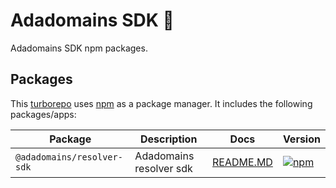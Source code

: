 # Adadomains SDK 🚀

Adadomains SDK npm packages.

## Packages


This [turborepo](https://turbo.build) uses [npm](https://www.npmjs.com/) as a package manager. It includes the following packages/apps:

| Package                    | Description             | Docs                                         | Version                                                                                                                 |
|----------------------------|-------------------------|----------------------------------------------|-------------------------------------------------------------------------------------------------------------------------|
| `@adadomains/resolver-sdk` | Adadomains resolver sdk | [README.MD](packages/resolver-sdk/README.MD) | [![npm](https://img.shields.io/npm/v/@adadomains/resolver-sdk)](https://www.npmjs.com/package/@adadomains/resolver-sdk) |


